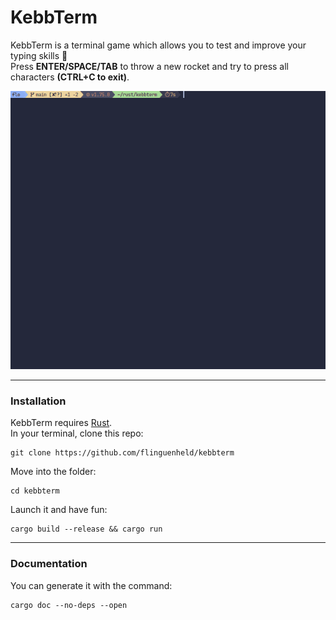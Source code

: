 # KebbTerm

KebbTerm is a terminal game which allows you to test and improve your typing skills 🚀\
Press **ENTER/SPACE/TAB** to throw a new rocket and try to press all characters **(CTRL+C to exit)**.

<div align="center">
  <img src="./demo.gif">
</div>

---

### Installation

KebbTerm requires [Rust](https://www.rust-lang.org/).\
In your terminal, clone this repo:

```
git clone https://github.com/flinguenheld/kebbterm
```

Move into the folder:

```
cd kebbterm
```

Launch it and have fun:

```
cargo build --release && cargo run
```

---

### Documentation

You can generate it with the command:

```
cargo doc --no-deps --open
```
